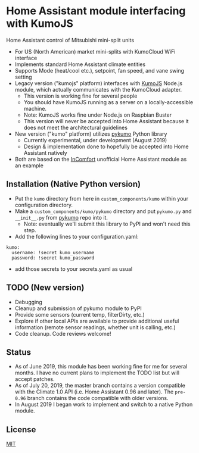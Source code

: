 # Home Assistant module interfacing with KumoJS
Home Assistant control of Mitsubishi mini-split units

- For US (North American) market mini-splits with KumoCloud WiFi interface
- Implements standard Home Assistant climate entities
- Supports Mode (heat/cool etc.), setpoint, fan speed, and vane swing setting
- Legacy version ("kumojs" platform) interfaces with [KumoJS](https://github.com/sushilks/kumojs) Node.js module, which actually communicates with the KumoCloud adapter.
  - This version is working fine for several people
  - You should have KumoJS running as a server on a locally-accessible machine.
  - Note: KumoJS works fine under Node.js on Raspbian Buster
  - This version will never be accepted into Home Assistant because it does
    not meet the architectural guidelines
- New version ("kumo" platform) utilizes [pykumo](https://github.com/dlarrick/pykumo) Python library
  - Currently experimental, under development (August 2019)
  - Design & implementation done to hopefully be accepted into Home Assistant natively
- Both are based on the [InComfort](https://github.com/royduin/home-assistant-incomfort) unofficial Home Assistant module as an example

## Installation (Native Python version)
- Put the `kumo` directory from here in `custom_components/kumo` within your configuration directory.
- Make a `custom_components/kumo/pykumo` directory and put `pykumo.py` and `__init__.py` from [pykumo](https://github.com/dlarrick/pykumo) repo into it.
  - Note: eventually we'll submit this library to PyPI and won't need this step.
- Add the following lines to your configuration.yaml:
```
kumo:
  username: !secret kumo_username
  password: !secret kumo_password
```
- add those secrets to your secrets.yaml as usual

## TODO (New version)
- Debugging
- Cleanup and submission of pykumo module to PyPI
- Provide some sensors (current temp, filterDirty, etc.)
- Explore if other local APIs are available to provide additional useful information (remote sensor readings, whether unit is calling, etc.)
- Code cleanup. Code reviews welcome!

## Status
- As of June 2019, this module has been working fine for me for several months. I have no current plans to implement the TODO list but will accept patches.
- As of July 20, 2019, the master branch contains a version compatible with the Climate 1.0 API (i.e. Home Assistant 0.96 and later). The `pre-0.96` branch contains the code compatible with older versions.
- In August 2019 I began work to implement and switch to a native Python module.

## License
[MIT](LICENSE)
